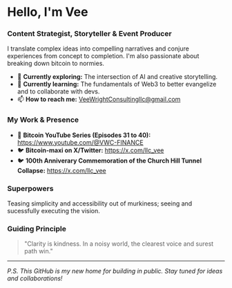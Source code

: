 # Hello, I'm Vee 

### Content Strategist, Storyteller & Event Producer

I translate complex ideas into compelling narratives and conjure experiences from concept to completion. I'm also passionate about breaking down bitcoin to normies.

- 🔭 **Currently exploring:** The intersection of AI and creative storytelling.
- 🌱 **Currently learning:** The fundamentals of Web3 to better evangelize and to collaborate with devs.
- 📫 **How to reach me:** VeeWrightConsultingllc@gmail.com

### My Work & Presence

- 🎥 **Bitcoin YouTube Series (Episodes 31 to 40):** https://www.youtube.com/@VWC-FINANCE
- 🐦 **Bitcoin-maxi on X/Twitter:** https://x.com/llc_vee
- 🐦 **100th Anniverary Commemoration of the Church Hill Tunnel Collapse:** https://x.com/llc_vee


### Superpowers

Teasing simplicity and accessibility out of murkiness; seeing and sucessfully executing the vision.

### Guiding Principle

> "Clarity is kindness. In a noisy world, the clearest voice and surest path win."

---

*P.S. This GitHub is my new home for building in public. Stay tuned for ideas and collaborations!*
